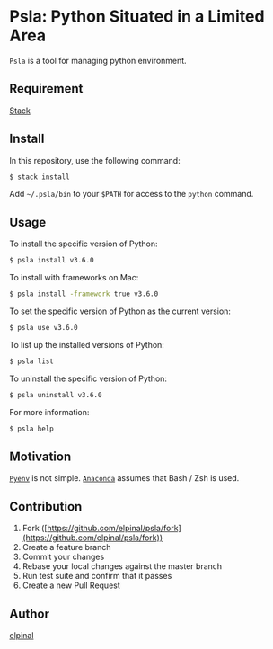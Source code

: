 # Psla: Python Situated in a Limited Area

`Psla` is a tool for managing python environment.

## Requirement

[Stack](https://github.com/commercialhaskell/stack)

## Install

In this repository, use the following command:

```bash
$ stack install
```

Add `~/.psla/bin` to your `$PATH` for access to the `python` command. 

## Usage

To install the specific version of Python:

```bash
$ psla install v3.6.0
```

To install with frameworks on Mac:

```bash
$ psla install -framework true v3.6.0
```

To set the specific version of Python as the current version:

```bash
$ psla use v3.6.0
```

To list up the installed versions of Python:

```bash
$ psla list
```

To uninstall the specific version of Python:

```bash
$ psla uninstall v3.6.0
```

For more information:

```bash
$ psla help
```

## Motivation

[`Pyenv`](https://github.com/pyenv/pyenv) is not simple.
[`Anaconda`](https://www.continuum.io/downloads) assumes that Bash / Zsh is used.

## Contribution

1. Fork ([https://github.com/elpinal/psla/fork](https://github.com/elpinal/psla/fork))
1. Create a feature branch
1. Commit your changes
1. Rebase your local changes against the master branch
1. Run test suite and confirm that it passes
1. Create a new Pull Request

## Author

[elpinal](https://github.com/elpinal)
